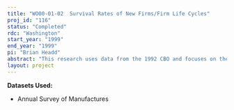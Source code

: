 ```yaml
---
title: "WO00-01-02  Survival Rates of New Firms/Firm Life Cycles"
proj_id: "116"
status: "Completed"
rdc: "Washington"
start_year: "1999"
end_year: "1999"
pi: "Brian Headd"
abstract: "This research uses data from the 1992 CBO and focuses on the survivability of new firms born in 1992 and whether or not they were successful.  An economic model will attempt to clarify factors contributing to the survival and/or success by major industry and owner type."
layout: project
---
```


**Datasets Used:**

  - Annual Survey of Manufactures 


